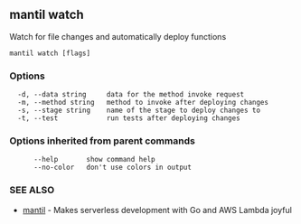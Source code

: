 ## mantil watch

Watch for file changes and automatically deploy functions

```
mantil watch [flags]
```

### Options

```
  -d, --data string     data for the method invoke request
  -m, --method string   method to invoke after deploying changes
  -s, --stage string    name of the stage to deploy changes to
  -t, --test            run tests after deploying changes
```

### Options inherited from parent commands

```
      --help       show command help
      --no-color   don't use colors in output
```

### SEE ALSO

* [mantil](mantil.md)	 - Makes serverless development with Go and AWS Lambda joyful

